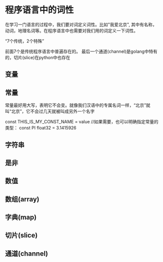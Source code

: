 # 程序语言中的词性

在学习一门语言的过程中，我们要对词定义词性。比如"我爱北京", 其中有名称，动词，地理名词等。在程序语言中也需要对我们用的词定义一下词性。


“7个传统，2个特殊”

前面7个是传统程序语言中普遍存在的。 最后一个通道(channel)是golang中特有的，切片(slice)在python中也存在


## 变量

## 常量

常量最好用大写，表明它不会变。就像我们汉语中的专属名词一样，“北京”就叫“北京”，它不会过几天就被叫成另外一个名字

const THIS_IS_MY_CONST_NAME = value
//如果需要，也可以明确指定常量的类型：
const PI float32 = 3.1415926


## 字符串

## 是非

## 数值

## 数组(array)

## 字典(map)

## 切片(slice)

## 通道(channel)
